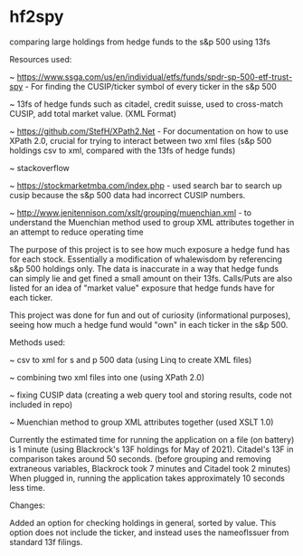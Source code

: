 # hf2spy
comparing large holdings from hedge funds to the s&amp;p 500 using 13fs

Resources used:

~ https://www.ssga.com/us/en/individual/etfs/funds/spdr-sp-500-etf-trust-spy - For finding the CUSIP/ticker symbol of every ticker in the s&p 500

~ 13fs of hedge funds such as citadel, credit suisse, used to cross-match CUSIP, add total market value. (XML Format)

~ https://github.com/StefH/XPath2.Net - For documentation on how to use XPath 2.0, crucial for trying to interact between two xml files (s&p 500 holdings csv to xml, compared with the 13fs of hedge funds)

~ stackoverflow

~ https://stockmarketmba.com/index.php - used search bar to search up cusip because the s&p 500 data had incorrect CUSIP numbers.

~ http://www.jenitennison.com/xslt/grouping/muenchian.xml - to understand the Muenchian method used to group XML attributes together in an attempt to reduce operating time


The purpose of this project is to see how much exposure a hedge fund has for each stock. Essentially a modification of whalewisdom by referencing s&p 500 holdings only.
The data is inaccurate in a way that hedge funds can simply lie and get fined a small amount on their 13fs.
Calls/Puts are also listed for an idea of "market value" exposure that hedge funds have for each ticker.

This project was done for fun and out of curiosity (informational purposes), seeing how much a hedge fund would "own" in each ticker in the s&p 500.

Methods used:

~ csv to xml for s and p 500 data (using Linq to create XML files)

~ combining two xml files into one (using XPath 2.0)

~ fixing CUSIP data (creating a web query tool and storing results, code not included in repo)

~ Muenchian method to group XML attributes together (used XSLT 1.0)

Currently the estimated time for running the application on a file (on battery) is 1 minute (using Blackrock's 13F holdings for May of 2021). Citadel's 13F in comparison takes around 50 seconds. (before grouping and removing extraneous variables, Blackrock took 7 minutes and Citadel took 2 minutes) When plugged in, running the application takes approximately 10 seconds less time.



Changes:

Added an option for checking holdings in general, sorted by value. This option does not include the ticker, and instead uses the nameofIssuer from standard 13f filings.

